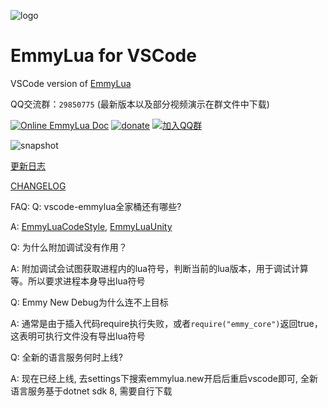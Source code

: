 ![logo](/res/logo.png)
# EmmyLua for VSCode

VSCode version of [EmmyLua](https://github.com/EmmyLua/IntelliJ-EmmyLua)


QQ交流群：`29850775` (最新版本以及部分视频演示在群文件中下载)

[![Online EmmyLua Doc](https://img.shields.io/badge/emmy-doc-46BC99.svg?style=flat-square)](https://emmylua.github.io)
[![donate](https://img.shields.io/badge/donate-emmy-FF69B4.svg?style=flat-square)](https://emmylua.github.io/donate.html)
[![加入QQ群](https://img.shields.io/badge/chat-QQ群-46BC99.svg?style=flat-square)](//shang.qq.com/wpa/qunwpa?idkey=f1acce081c45fbb5670ed5f880f7578df7a8b84caa5d2acec230ac957f0c1716)

![snapshot](/snapshot/overview.gif)

[更新日志](CHANGELOG.md)

[CHANGELOG](CHANGELOG_EN.md)

FAQ:
Q: vscode-emmylua全家桶还有哪些?

A: [EmmyLuaCodeStyle](https://marketplace.visualstudio.com/items?itemName=CppCXY.emmylua-codestyle), [EmmyLuaUnity](https://marketplace.visualstudio.com/items?itemName=CppCXY.emmylua-unity)

Q: 为什么附加调试没有作用？

A: 附加调试会试图获取进程内的lua符号，判断当前的lua版本，用于调试计算等。所以要求进程本身导出lua符号

Q: Emmy New Debug为什么连不上目标

A: 通常是由于插入代码require执行失败，或者`require("emmy_core")`返回true，这表明可执行文件没有导出lua符号

Q: 全新的语言服务何时上线?

A: 现在已经上线, 去settings下搜索emmylua.new开启后重启vscode即可, 全新语言服务基于dotnet sdk 8, 需要自行下载